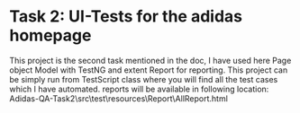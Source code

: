 
<h1> Task 2: UI-Tests for the adidas homepage </h1>

This project is the second task mentioned in the doc, I have used here Page object Model with TestNG and extent Report for reporting. This project can be simply run from TestScript class where you will find all the test cases which I have automated. reports will be available in following location:
Adidas-QA-Task2\src\test\resources\Report\AllReport.html
